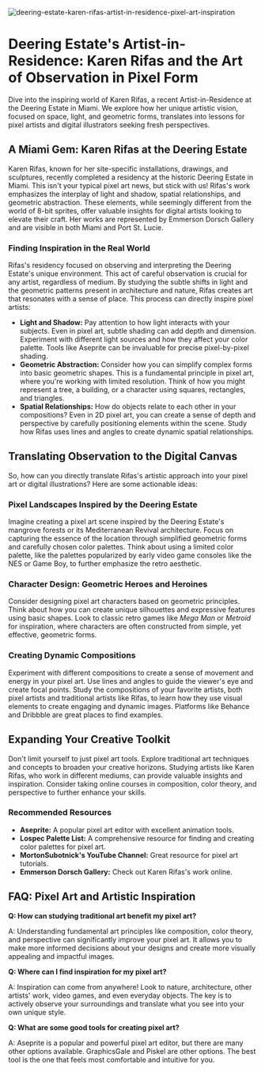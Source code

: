 ![deering-estate-karen-rifas-artist-in-residence-pixel-art-inspiration](https://images.pexels.com/photos/2261165/pexels-photo-2261165.jpeg?auto=compress&cs=tinysrgb&fit=crop&h=627&w=1200)

# Deering Estate's Artist-in-Residence: Karen Rifas and the Art of Observation in Pixel Form

Dive into the inspiring world of Karen Rifas, a recent Artist-in-Residence at the Deering Estate in Miami. We explore how her unique artistic vision, focused on space, light, and geometric forms, translates into lessons for pixel artists and digital illustrators seeking fresh perspectives.

## A Miami Gem: Karen Rifas at the Deering Estate

Karen Rifas, known for her site-specific installations, drawings, and sculptures, recently completed a residency at the historic Deering Estate in Miami. This isn't your typical pixel art news, but stick with us! Rifas's work emphasizes the interplay of light and shadow, spatial relationships, and geometric abstraction. These elements, while seemingly different from the world of 8-bit sprites, offer valuable insights for digital artists looking to elevate their craft. Her works are represented by Emmerson Dorsch Gallery and are visible in both Miami and Port St. Lucie.

### Finding Inspiration in the Real World

Rifas's residency focused on observing and interpreting the Deering Estate's unique environment. This act of careful observation is crucial for any artist, regardless of medium. By studying the subtle shifts in light and the geometric patterns present in architecture and nature, Rifas creates art that resonates with a sense of place. This process can directly inspire pixel artists:

*   **Light and Shadow:** Pay attention to how light interacts with your subjects. Even in pixel art, subtle shading can add depth and dimension. Experiment with different light sources and how they affect your color palette. Tools like Aseprite can be invaluable for precise pixel-by-pixel shading.
*   **Geometric Abstraction:** Consider how you can simplify complex forms into basic geometric shapes. This is a fundamental principle in pixel art, where you're working with limited resolution. Think of how you might represent a tree, a building, or a character using squares, rectangles, and triangles.
*   **Spatial Relationships:** How do objects relate to each other in your compositions? Even in 2D pixel art, you can create a sense of depth and perspective by carefully positioning elements within the scene. Study how Rifas uses lines and angles to create dynamic spatial relationships.

## Translating Observation to the Digital Canvas

So, how can you directly translate Rifas's artistic approach into your pixel art or digital illustrations? Here are some actionable ideas:

### Pixel Landscapes Inspired by the Deering Estate

Imagine creating a pixel art scene inspired by the Deering Estate's mangrove forests or its Mediterranean Revival architecture. Focus on capturing the essence of the location through simplified geometric forms and carefully chosen color palettes. Think about using a limited color palette, like the palettes popularized by early video game consoles like the NES or Game Boy, to further emphasize the retro aesthetic.

### Character Design: Geometric Heroes and Heroines

Consider designing pixel art characters based on geometric principles. Think about how you can create unique silhouettes and expressive features using basic shapes. Look to classic retro games like *Mega Man* or *Metroid* for inspiration, where characters are often constructed from simple, yet effective, geometric forms.

### Creating Dynamic Compositions

Experiment with different compositions to create a sense of movement and energy in your pixel art. Use lines and angles to guide the viewer's eye and create focal points. Study the compositions of your favorite artists, both pixel artists and traditional artists like Rifas, to learn how they use visual elements to create engaging and dynamic images. Platforms like Behance and Dribbble are great places to find examples.

## Expanding Your Creative Toolkit

Don't limit yourself to just pixel art tools. Explore traditional art techniques and concepts to broaden your creative horizons. Studying artists like Karen Rifas, who work in different mediums, can provide valuable insights and inspiration. Consider taking online courses in composition, color theory, and perspective to further enhance your skills.

### Recommended Resources

*   **Aseprite:** A popular pixel art editor with excellent animation tools.
*   **Lospec Palette List:** A comprehensive resource for finding and creating color palettes for pixel art.
*   **MortonSubotnick's YouTube Channel:** Great resource for pixel art tutorials.
*   **Emmerson Dorsch Gallery:** Check out Karen Rifas's work online.

## FAQ: Pixel Art and Artistic Inspiration

**Q: How can studying traditional art benefit my pixel art?**

A: Understanding fundamental art principles like composition, color theory, and perspective can significantly improve your pixel art. It allows you to make more informed decisions about your designs and create more visually appealing and impactful images.

**Q: Where can I find inspiration for my pixel art?**

A: Inspiration can come from anywhere! Look to nature, architecture, other artists' work, video games, and even everyday objects. The key is to actively observe your surroundings and translate what you see into your own unique style.

**Q: What are some good tools for creating pixel art?**

A: Aseprite is a popular and powerful pixel art editor, but there are many other options available. GraphicsGale and Piskel are other options. The best tool is the one that feels most comfortable and intuitive for you.
